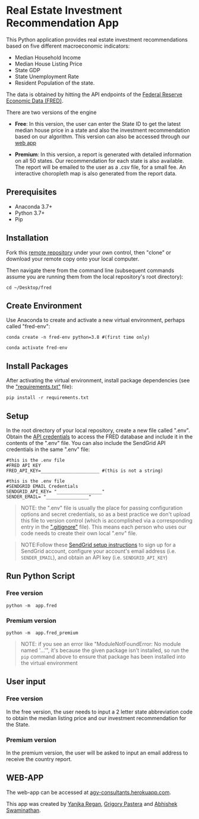 # Real Estate Investment Recommendation App

This Python application provides real estate investment recommendations based on five different macroeconomic indicators:

  + Median Household Income
  + Median House Listing Price
  + State GDP
  + State Unemployment Rate
  + Resident Population of the state.

The data is obtained by hitting the API endpoints of the [Federal Reserve Economic Data (FRED)](https://fred.stlouisfed.org/).

There are two versions of the engine
  + <b>Free</b>: In this version, the user can enter the State ID to get the latest median house price in a state and also the investment recommendation based on our algorithm. This version can also be accessed through our [web app](https://agy-consultants.herokuapp.com/)

  + <b>Premium</b>: In this version, a report is generated with detailed information on all 50 states. Our recommendation for each state is also available. The report will be emailed to the user as a .csv file, for a small fee. An interactive choropleth map is also generated from the report data.

## Prerequisites

  + Anaconda 3.7+
  + Python 3.7+
  + Pip

## Installation

Fork this [remote repository](https://github.com/abhisheksn/fred) under your own control, then "clone" or download your remote copy onto your local computer.

Then navigate there from the command line (subsequent commands assume you are running them from the local repository's root directory):

```
cd ~/Desktop/fred
```

## Create Environment
Use Anaconda to create and activate a new virtual environment, perhaps called "fred-env":

```
conda create -n fred-env python=3.8 #(first time only)
```
```
conda activate fred-env
```

## Install Packages
After activating the virtual environment, install package dependencies (see the ["requirements.txt"](/requirements.txt) file):

```
pip install -r requirements.txt
```

## Setup
In the root directory of your local repository, create a new file called ".env". Obtain the [API credentials](https://fred.stlouisfed.org/docs/api/api_key.html) to access the FRED database and include it in the contents of the ".env" file. You can also include the SendGrid API credentials in the same ".env" file:

```
#this is the .env file
#FRED API KEY
FRED_API_KEY=______________________ #(this is not a string)
```

```
#this is the .env file
#SENDGRID EMAIL Credentials
SENDGRID_API_KEY= "_________________"
SENDER_EMAIL= "________________"
```

> NOTE: the ".env" file is usually the place for passing configuration options and secret credentials, so as a best practice we don't upload this file to version control (which is accomplished via a corresponding entry in the [".gitignore"](/.gitignore) file). This means each person who uses our code needs to create their own local ".env" file.

> NOTE:Follow these [SendGrid setup instructions](https://github.com/prof-rossetti/intro-to-python/blob/master/notes/python/packages/sendgrid.md#setup) to sign up for a SendGrid account, configure your account's email address (i.e. `SENDER_EMAIL`), and obtain an API key (i.e. `SENDGRID_API_KEY`)

## Run Python Script

### Free version
```
python -m  app.fred
```

### Premium version
```
python -m  app.fred_premium
```

> NOTE: if you see an error like "ModuleNotFoundError: No module named '...'", it's because the given package isn't installed, so run the `pip` command above to ensure that package has been installed into the virtual environment

## User input

### Free version
In the free version, the user needs to input a 2 letter state abbreviation code to obtain the median listing price and our investment recommendation for the State.

### Premium version
In the premium version, the user will be asked to input an email address to receive the country report.


## WEB-APP
The web-app can be accessed at [agy-consultants.herokuapp.com](https://agy-consultants.herokuapp.com/).

This app was created by [Yanjka Regan](https://github.com/yr999), [Grigory Pastera](https://github.com/gbacila) and [Abhishek Swaminathan](https://github.com/abhisheksn).
